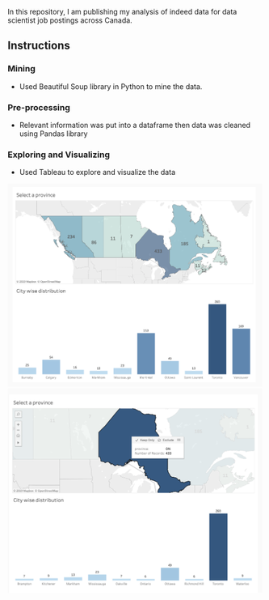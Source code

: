 In this repository, I am publishing my analysis of indeed data for data scientist job postings across Canada.

## Instructions

### Mining
* Used Beautiful Soup library in Python to mine the data.

### Pre-processing
* Relevant information was put into a dataframe then data was cleaned using Pandas library

### Exploring and Visualizing
* Used Tableau to explore and visualize the data

![](img1.png)
![](img2.png)


